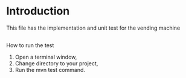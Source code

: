 # Introduction
This file has the implementation and unit test for the vending machine

##
How to run the test
1. Open a terminal window,
2. Change directory to your project,
3. Run the mvn test command.
